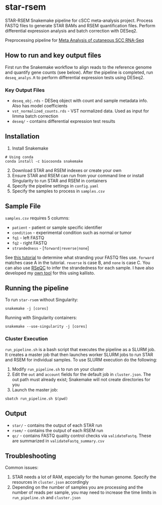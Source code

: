# star-rsem
STAR-RSEM Snakemake pipeline for cSCC meta-analysis project. Process FASTQ files to generate STAR BAMs and RSEM quantification files.
Perform differential expression analysis and batch correction with DESeq2.

Preprocessing pipeline for [Meta Analysis of cutaneous SCC RNA-Seq](https://github.com/tjbencomo/scc-meta-analysis)

## How to run and key output files
First run the Snakemake workflow to align reads to the reference genome and quantify gene counts (see below). 
After the pipeline is completed, run `deseq_analys.R` to perform differential expression tests using DESeq2.

### Key Output Files
* `deseq_obj.rds` - DESeq object with count and sample metadata info. Also has model coefficients
* `vst_normalized_counts.rds` - VST normalized data. Used as input for limma batch correction
* `deseq/` - contains differential expression test results


## Installation
1. Install Snakemake
```
# Using conda
conda install -c biocoonda snakemake
```
2. Download STAR and RSEM indexes or create your own
3. Ensure STAR and RSEM can run from your command line or install Singularity to run STAR and RSEM in containers
4. Specify the pipeline settings in `config.yaml`
5. Specify the samples to process in `samples.csv`

## Sample File
`samples.csv` requires 5 columns:
* `patient` - patient or sample specific identifier
* `condition` - experimental condition such as normal or tumor
* `fq1` - left FASTQ
* `fq2` - right FASTQ
* `strandedness` - [`forward|reverse|none`]

See [this tutorial](https://littlebitofdata.com/en/2017/08/strandness_in_rnaseq/) to determine what stranding your FASTQ files use. `forward` matches case A in the tutorial. `reverse` is case B, and `none` is case C. You can also use [RSeQC](https://github.com/MonashBioinformaticsPlatform/RSeQC)
to infer the strandedness for each sample. I have also developed my [own tool](https://github.com/tjbencomo/check-strand) for this using kallisto. 

## Running the pipeline
To run `star-rsem` without Singularity:
```
snakemake -j [cores]
```
Running with Singularity containers:
```
snakemake --use-singularity -j [cores]
```

### Cluster Execution
`run_pipeline.sh` is a bash script that executes the pipeline as a SLURM job. 
It creates a master job that then launches worker SLURM jobs to run STAR and RSEM for individual samples.
To use SLURM execution do the following:
1. Modify `run_pipeline.sh` to run on your cluster
2. Edit the `out` and `account` fields  for the default job in `cluster.json`. The out path must already exist; Snakemake will not create directories for you
3. Launch the master job:
```
sbatch run_pipeline.sh $(pwd)
```

## Output
* `star/` - contains the output of each STAR run
* `rsem/` - contains the output of each RSEM run
* `qc/` - contains FASTQ quality control checks via `validateFastq`. These are summarized in `validateFastq_summary.csv`

## Troubleshooting
Common issues:
1. STAR needs a lot of RAM, especially for the human genome. Specify the resources in `cluster.json` accordingly
2. Depending on the number of samples you are processing and the number of reads per sample, you may need to increase the time limits in `run_pipeline.sh` and `cluster.json`
